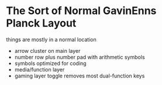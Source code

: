 # The Sort of Normal GavinEnns Planck Layout

things are mostly in a normal location
- arrow cluster on main layer
- number row plus number pad with arithmetic symbols
- symbols optimized for coding
- media/function layer
- gaming layer toggle removes most dual-function keys
